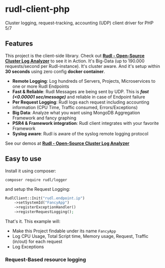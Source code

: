 # rudl-client-php
Cluster logging, request-tracking, accounting (UDP) client driver for PHP 5/7


## Features

This project is the client-side library. Check out __[Rudl - Open-Source Cluster Log Analyzer](https://github.com/dermatthes/rudl-frontend)__
to see it in Action. It's Big-Data (up to 190.000 requests/second per Rudl-instance). It's cluster aware. And it's setup within __30 seconds__ using zero config __docker container__.

- __Remote Logging__: Log hundreds of Servers, Projects, Microservices to one or more Rudl Endpoints
- __Fast & Reliable__: Rudl Messages are being sent by UDP. This is ***fast (<0.00001 sec/message)*** and reliable in case of Endpoint failure
- __Per Request Logging__: Rudl logs each request including accounting information (CPU Time, Traffic consumed, Errors/Exceptions)
- __Big Data__: Analyze what you want using MongoDB Aggregation Framework and fancy graphing
- __PSR4 & Framework integration__: Rudl client integrates with your favorite Framework
- __Syslog aware__: Rudl is aware of the syslog remote logging protocol

See our demos at __[Rudl - Open-Source Cluster Log Analyzer](https://github.com/dermatthes/rudl-frontend)__

## Easy to use

Install it using composer:

```
composer require rudl/logger
```

and setup the Request Logging:

```php
RudlClient::Init("rudl.endpoint.ip")
    ->setSystemId("FancyApp")
    ->registerExceptionHandler()
    ->registerRequestLogging();
```

That's it. This example will:

- Make this Project findable under its name `FancyApp`
- Log CPU Usage, Total Script time, Memory usage, Request, Traffic (in/out) for each request
- Log Exceptions

### Request-Based resource logging


